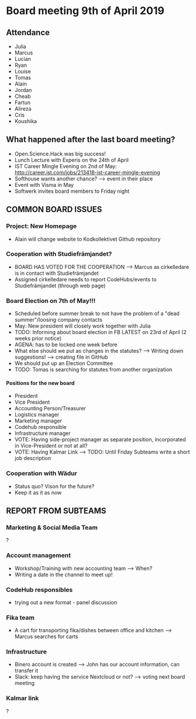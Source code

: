 # Board meeting 9th of April 2019
## Attendance
- Julia
- Marcus
- Lucian
- Ryan
- Louise
- Tomas
- Alain
- Jordan
- Cheab
- Fartun
- Alireza
- Cris
- Koushika

## What happened after the last board meeting? 
- Open.Science.Hack was big success!
- Lunch Lecture with Experis on the 24th of April
- IST Career Mingle Evening on 2nd of May: http://career.ist.com/jobs/213418-ist-career-mingle-evening
- Softhouse wants another chance? --> event in their place
- Event with Visma in May
- Softwerk invites board members to Friday night

## COMMON BOARD ISSUES
### Project: New Homepage
- Alain will change website to Kodkollektivet Github repository

### Cooperation with Studiefrämjandet?
- BOARD HAS VOTED FOR THE COOPERATION --> Marcus as cirkelledare is in contact with Studiefrämjandet
- Assigned cirkelledare needs to report CodeHubs/events to Studiefrämjandet (through web page)

### Board Election on 7th of May!!!
- Scheduled before summer break to not have the problem of a "dead summer"/loosing company contacts
- May: New president will closely work together with Julia
- TODO: Informing about board election in FB LATEST on 23rd of April (2 weeks prior notice)
- AGENA: has to be locked one week before
- What else should we put as changes in the statutes? --> Writing down suggestions! --> creating file in GitHub
- We should put up an Election Committee
- TODO: Tomas is searching for statutes from another organization

#### Positions for the new board
- President
- Vice President
- Accounting Person/Treasurer
- Logistics manager
- Marketing manager
- Codehub responsible
- Infrastructure manager
- VOTE: Having side-project manager as separate position, incorporated in Vice-President or not at all?
- VOTE: Having Kalmar Link
--> TODO: Until Friday Subteams write a short job description

### Cooperation with Wädur
- Status quo? Vison for the future?
- Keep it as it as now

## REPORT FROM SUBTEAMS
### Marketing & Social Media Team
?

### Account management
- Workshop/Training with new accounting team --> When?
- Writing a date in the channel to meet up!

### CodeHub responsibles
- trying out a new format - panel discussion

### Fika team
- A cart for transporting fika/dishes between office and kitchen --> Marcus searches for carts

### Infrastructure
- Binero account is created --> John has our account information, can transfer it
- Slack: keep having the service Nextcloud or not?  --> voting next board meeting

### Kalmar link
?
